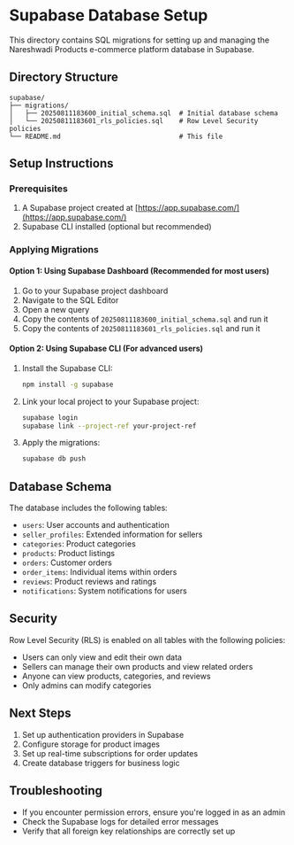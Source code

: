 # Supabase Database Setup

This directory contains SQL migrations for setting up and managing the Nareshwadi Products e-commerce platform database in Supabase.

## Directory Structure

```
supabase/
├── migrations/
│   ├── 20250811183600_initial_schema.sql  # Initial database schema
│   └── 20250811183601_rls_policies.sql    # Row Level Security policies
└── README.md                              # This file
```

## Setup Instructions

### Prerequisites

1. A Supabase project created at [https://app.supabase.com/](https://app.supabase.com/)
2. Supabase CLI installed (optional but recommended)

### Applying Migrations

#### Option 1: Using Supabase Dashboard (Recommended for most users)

1. Go to your Supabase project dashboard
2. Navigate to the SQL Editor
3. Open a new query
4. Copy the contents of `20250811183600_initial_schema.sql` and run it
5. Copy the contents of `20250811183601_rls_policies.sql` and run it

#### Option 2: Using Supabase CLI (For advanced users)

1. Install the Supabase CLI:
   ```bash
   npm install -g supabase
   ```

2. Link your local project to your Supabase project:
   ```bash
   supabase login
   supabase link --project-ref your-project-ref
   ```

3. Apply the migrations:
   ```bash
   supabase db push
   ```

## Database Schema

The database includes the following tables:

- `users`: User accounts and authentication
- `seller_profiles`: Extended information for sellers
- `categories`: Product categories
- `products`: Product listings
- `orders`: Customer orders
- `order_items`: Individual items within orders
- `reviews`: Product reviews and ratings
- `notifications`: System notifications for users

## Security

Row Level Security (RLS) is enabled on all tables with the following policies:

- Users can only view and edit their own data
- Sellers can manage their own products and view related orders
- Anyone can view products, categories, and reviews
- Only admins can modify categories

## Next Steps

1. Set up authentication providers in Supabase
2. Configure storage for product images
3. Set up real-time subscriptions for order updates
4. Create database triggers for business logic

## Troubleshooting

- If you encounter permission errors, ensure you're logged in as an admin
- Check the Supabase logs for detailed error messages
- Verify that all foreign key relationships are correctly set up
